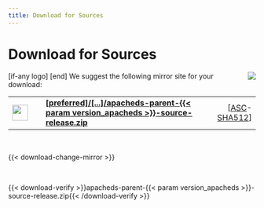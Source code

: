 ```yaml
---
title: Download for Sources
---
```


# Download for Sources

<p>
    [if-any logo]
    <a href="[link]"><img align="right" src="[logo]" border="0" /></a>
    [end]
    We suggest the following mirror site for your download:
</p>

<p>
    <div class="download">
        <table width="100%" class="noBorder">
            <tr>
                <td>
                    <a href="[preferred]/directory/apacheds/dist/{{< param version_apacheds >}}/apacheds-parent-{{< param version_apacheds >}}-source-release.zip">
                        <img src="/images/download.png" width="32" height="32" border="0"/>
                    </a>
                </td>
                <td>&nbsp;</td>
                <td>
                    <a href="[preferred]/directory/apacheds/dist/{{< param version_apacheds >}}/apacheds-parent-{{< param version_apacheds >}}-source-release.zip">
                        <strong>
                            [preferred]/&#91;...&#93;/apacheds-parent-{{< param version_apacheds >}}-source-release.zip
                        </strong>
                    </a>
                </td>
                <td align="right">
                    [<a href="https://downloads.apache.org/directory/apacheds/dist/{{< param version_apacheds >}}/apacheds-parent-{{< param version_apacheds >}}-source-release.zip.asc">ASC</a>-<a href="https://downloads.apache.org/directory/apacheds/dist/{{< param version_apacheds >}}/apacheds-parent-{{< param version_apacheds >}}-source-release.zip.sha512">SHA512</a>]
                </td>
            </tr>
        </table>
    </div>
</p>

<p>&nbsp;</p>

{{< download-change-mirror >}}

<p>&nbsp;</p>

{{< download-verify >}}apacheds-parent-{{< param version_apacheds >}}-source-release.zip{{< /download-verify >}}
